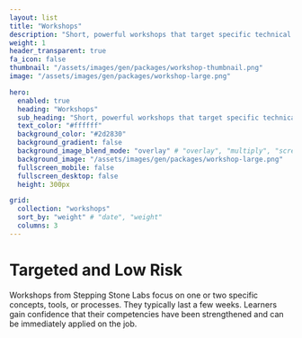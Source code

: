 ```yaml
---
layout: list
title: "Workshops"
description: "Short, powerful workshops that target specific technical skills."
weight: 1
header_transparent: true
fa_icon: false
thumbnail: "/assets/images/gen/packages/workshop-thumbnail.png"
image: "/assets/images/gen/packages/workshop-large.png"

hero:
  enabled: true
  heading: "Workshops"
  sub_heading: "Short, powerful workshops that target specific technical skills."
  text_color: "#ffffff"
  background_color: "#2d2830"
  background_gradient: false
  background_image_blend_mode: "overlay" # "overlay", "multiply", "screen"
  background_image: "/assets/images/gen/packages/workshop-large.png"
  fullscreen_mobile: false
  fullscreen_desktop: false
  height: 300px

grid:
  collection: "workshops"
  sort_by: "weight" # "date", "weight"
  columns: 3
---
```


# Targeted and Low Risk

Workshops from Stepping Stone Labs focus on one or two specific concepts, tools, or processes. They typically last a few weeks. Learners gain confidence that their competencies have been strengthened and can be immediately applied on the job.
